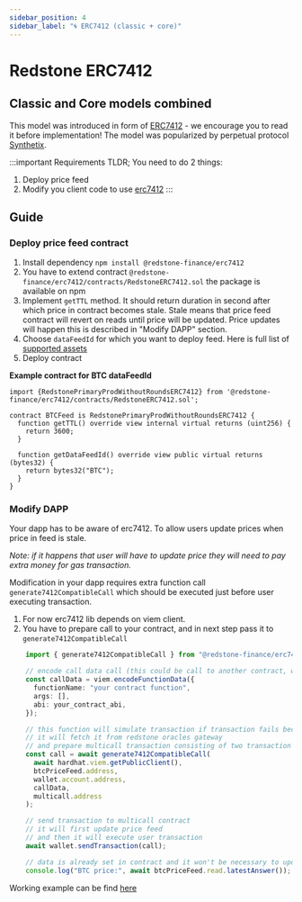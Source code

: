 ```yaml
---
sidebar_position: 4
sidebar_label: "🌀 ERC7412 (classic + core)"
---
```


# Redstone ERC7412

## Classic and Core models combined

This model was introduced in form of [ERC7412](https://eips.ethereum.org/EIPS/eip-7412) - we encourage you to read it before implementation! The model was popularized by perpetual protocol [Synthetix](https://synthetix.io/).

:::important Requirements
TLDR; You need to do 2 things:
1. Deploy price feed
2. Modify you client code to use [erc7412](https://www.npmjs.com/package/@redstone-finance/erc7412)
:::

## Guide

### Deploy price feed contract

1. Install dependency `npm install @redstone-finance/erc7412`
2. You have to extend contract `@redstone-finance/erc7412/contracts/RedstoneERC7412.sol` the package is available on npm
  1. Implement `getTTL` method. It should return duration in second after which price in contract becomes stale. Stale means that price feed contract will revert on reads until price will be updated. Price updates will happen this is described in "Modify DAPP" section.
  2. Choose `dataFeedId` for which you want to deploy feed. Here is full list of [supported assets](https://app.redstone.finance/#/app/data-services/redstone-primary-prod)
3. Deploy contract

**Example contract for BTC dataFeedId**
```sol
import {RedstonePrimaryProdWithoutRoundsERC7412} from '@redstone-finance/erc7412/contracts/RedstoneERC7412.sol'; 

contract BTCFeed is RedstonePrimaryProdWithoutRoundsERC7412 {
  function getTTL() override view internal virtual returns (uint256) {
    return 3600;
  }

  function getDataFeedId() override view public virtual returns (bytes32) {
    return bytes32("BTC");
  }
}
```
### Modify DAPP
Your dapp has to be aware of erc7412. To allow users update prices when price in feed is stale. 

*Note: if it happens that user will have to update price they will need to pay extra money for gas transaction.*

Modification in your dapp requires extra function call `generate7412CompatibleCall` which should be executed just before user executing transaction.

1. For now erc7412 lib depends on viem client.
2. You have to prepare call to your contract, and in next step pass it to `generate7412CompatibleCall`
  
```ts
    import { generate7412CompatibleCall } from "@redstone-finance/erc7412/generate7412CompatibleCall";

    // encode call data call (this could be call to another contract, which call BTCFeed)
    const callData = viem.encodeFunctionData({
      functionName: "your contract function",
      args: [],
      abi: your_contract_abi,
    });

    // this function will simulate transaction if transaction fails because of erc7412.OracleDataRequired,
    // it will fetch it from redstone oracles gateway
    // and prepare multicall transaction consisting of two transaction {user_tx,update_redstone_price_feed_tx}
    const call = await generate7412CompatibleCall(
      await hardhat.viem.getPublicClient(),
      btcPriceFeed.address,
      wallet.account.address,
      callData,
      multicall.address
    );

    // send transaction to multicall contract
    // it will first update price feed
    // and then it will execute user transaction
    await wallet.sendTransaction(call);

    // data is already set in contract and it won't be necessary to update it until TTL passes
    console.log("BTC price:", await btcPriceFeed.read.latestAnswer());
```
Working example can be find [here](https://github.com/redstone-finance/erc7412-example)
